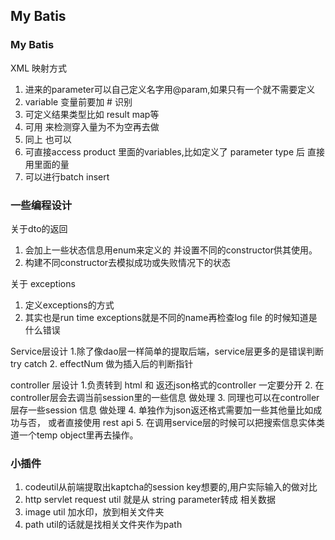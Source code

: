 ## My Batis
### My Batis
XML 映射方式
1. 进来的parameter可以自己定义名字用@param,如果只有一个就不需要定义
2. variable 变量前要加 # 识别
3. 可定义结果类型比如 result map等
4. 可用 <where> <if>来检测穿入量为不为空再去做
5. 同上 <set> <if> 也可以
6. 可直接access product 里面的variables,比如定义了 parameter type 后 直接用里面的量
7. <foreach> 可以进行batch insert

### 一些编程设计
关于dto的返回
1. 会加上一些状态信息用enum来定义的 并设置不同的constructor供其使用。
2. 构建不同constructor去模拟成功或失败情况下的状态

关于 exceptions
1. 定义exceptions的方式
2. 其实也是run time exceptions就是不同的name再检查log file 的时候知道是什么错误

Service层设计
1.除了像dao层一样简单的提取后端，service层更多的是错误判断try catch
2. effectNum 做为插入后的判断指针

controller 层设计
1.负责转到 html 和 返还json格式的controller 一定要分开
2. 在controller层会去调当前session里的一些信息 做处理
3. 同理也可以在controller层存一些session 信息 做处理
4. 单独作为json返还格式需要加一些其他量比如成功与否， 或者直接使用 rest api
5. 在调用service层的时候可以把搜索信息实体类道一个temp object里再去操作。


### 小插件
1. codeutil从前端提取出kaptcha的session key想要的,用户实际输入的做对比
2. http servlet request util 就是从 string parameter转成 相关数据
3. image util 加水印，放到相关文件夹
4. path util的话就是找相关文件夹作为path




